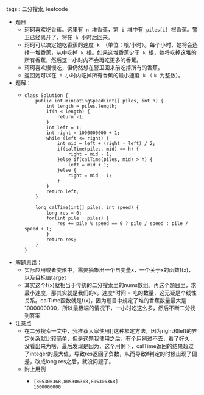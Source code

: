 tags:: 二分搜索, leetcode

- 题目
	- 珂珂喜欢吃香蕉。这里有  `n`  堆香蕉，第  `i`  堆中有  `piles[i]`  根香蕉。警卫已经离开了，将在  `h`  小时后回来。
	- 珂珂可以决定她吃香蕉的速度  `k`  （单位：根/小时）。每个小时，她将会选择一堆香蕉，从中吃掉  `k`  根。如果这堆香蕉少于  `k`  根，她将吃掉这堆的所有香蕉，然后这一小时内不会再吃更多的香蕉。
	- 珂珂喜欢慢慢吃，但仍然想在警卫回来前吃掉所有的香蕉。
	- 返回她可以在  `h`  小时内吃掉所有香蕉的最小速度  `k` （ `k`  为整数）。
- 题解：
	- ```
	  class Solution {
	      public int minEatingSpeed(int[] piles, int h) {
	          int length = piles.length;
	          if(h < length) {
	              return -1;
	          }
	          int left = 1;
	          int right = 1000000000 + 1;
	          while (left <= right) {
	              int mid = left + (right - left) / 2;
	              if(calTime(piles, mid) == h) {
	                  right = mid - 1;
	              }else if(calTime(piles, mid) > h) {
	                  left = mid + 1;
	              }else {
	                  right = mid - 1;
	              }
	          }
	          return left;
	      }
	  
	      long calTime(int[] piles, int speed) {
	          long res = 0;
	          for(int pile : piles) {
	              res += pile % speed == 0 ? pile / speed : pile / speed + 1;
	          }
	          return res;
	      }
	  }
	  ```
- 解题思路：
	- 实际应用或者变形中，需要抽象出一个自变量x，一个关于x的函数f(x)，以及目标值target
	- 其实这个f(x)就相当于传统的二分搜索里的nums数组。再这个题目里，求最小速度，那其实就是我们的x，速度*时间 = 吃的数量，这无疑是个线性关系。calTime函数就是f(x)，因为题目中规定了堆的香蕉数量最大是1000000000，所以最极端的情况下，一小时吃这么多，然后不断二分找到答案
- 注意点
	- 在二分搜索一文中，我推荐大家使用[]这种框定方法，因为right和left的界定关系就比较简单，但是这题我使用之后，有个用例过不去，看了好久，没看出来为啥，最后发现是因为，这个用例下，calTime返回的结果超过了integer的最大值，导致res返回了负数，从而导致if判定的时候出现了偏差，改成long res之后，就没问题了。
	- 附上用例
		- ```
		  [805306368,805306368,805306368]
		  1000000000
		  ```